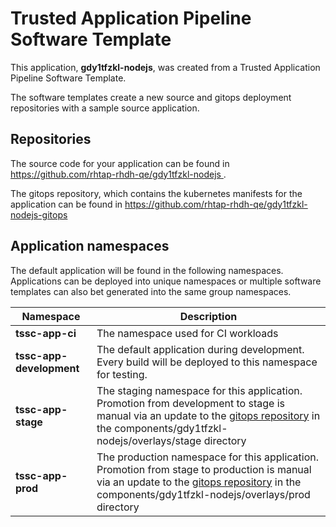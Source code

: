 # Trusted Application Pipeline Software Template

This application, **gdy1tfzkl-nodejs**, was created from a Trusted Application Pipeline Software Template.

The software templates create a new source and gitops deployment repositories with a sample source application. 

## Repositories

The source code for your application can be found in [https://github.com/rhtap-rhdh-qe/gdy1tfzkl-nodejs ](https://github.com/rhtap-rhdh-qe/gdy1tfzkl-nodejs ).
 
The gitops repository, which contains the kubernetes manifests for the application can be found in 
[https://github.com/rhtap-rhdh-qe/gdy1tfzkl-nodejs-gitops ](https://github.com/rhtap-rhdh-qe/gdy1tfzkl-nodejs-gitops ) 

## Application namespaces 

The default application will be found in the following namespaces. Applications can be deployed into unique namespaces or multiple software templates can also bet generated into the same group namespaces.  

|  Namespace   |  Description   |  
| -------- | -------- |
| **tssc-app-ci** | The namespace used for CI workloads |
| **tssc-app-development** | The default application during development. Every build will be deployed to this namespace for testing. |
| **tssc-app-stage** | The staging namespace for this application. Promotion from development to stage is manual via an update to the [gitops repository](https://github.com/rhtap-rhdh-qe/gdy1tfzkl-nodejs-gitops ) in the components/gdy1tfzkl-nodejs/overlays/stage directory |
| **tssc-app-prod** | The production namespace for this application. Promotion from stage to production is manual via an update to the [gitops repository](https://github.com/rhtap-rhdh-qe/gdy1tfzkl-nodejs-gitops ) in the components/gdy1tfzkl-nodejs/overlays/prod directory |